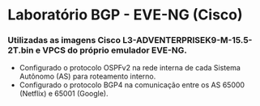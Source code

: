 # Laboratório BGP - EVE-NG (Cisco)

### Utilizadas as imagens Cisco L3-ADVENTERPRISEK9-M-15.5-2T.bin e VPCS do próprio emulador EVE-NG.

* Configurado o protocolo OSPFv2 na rede interna de cada Sistema Autônomo (AS) para roteamento interno.
* Configurado o protocolo BGP4 na comunicação entre os AS 65000 (Netflix) e 65001 (Google).
